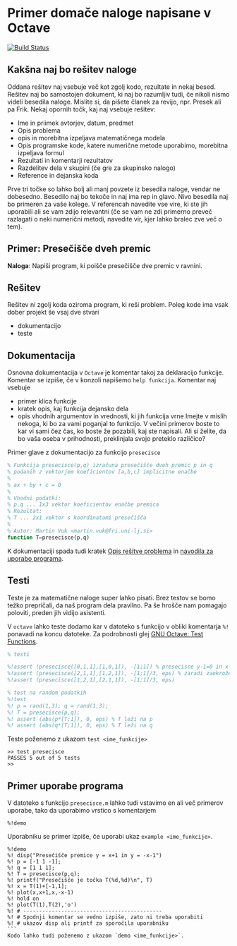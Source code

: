 # Primer domače naloge napisane v Octave

[![Build Status](https://travis-ci.org/mrcinv/primer-octave.svg?branch=master)](https://travis-ci.org/mrcinv/primer-octave)

## Kakšna naj bo rešitev naloge

Oddana rešitev naj vsebuje več kot zgolj kodo, rezultate in nekaj besed. Rešitev naj bo samostojen dokument, ki naj bo razumljiv tudi, če nikoli nismo videli besedila naloge. Mislite si, da pišete članek za revijo, npr. Presek ali pa Frik.
Nekaj opornih točk, kaj naj vsebuje rešitev:

* Ime in priimek avtorjev, datum, predmet
* Opis problema
* opis in morebitna izpeljava matematičnega modela
* Opis programske kode, katere numerične metode uporabimo, morebitna izpeljava formul
* Rezultati in komentarji rezultatov
* Razdelitev dela v skupini (če gre za skupinsko nalogo)
*  Reference in dejanska koda

Prve tri točke so lahko bolj ali manj povzete iz besedila naloge, vendar ne dobesedno. Besedilo naj bo tekoče in naj ima rep in glavo. Nivo besedila naj bo primeren za vaše kolege. V referencah navedite vse vire, ki ste jih uporabili ali se vam zdijo relevantni (če se vam ne zdi primerno preveč razlagati o neki numerični metodi, navedite vir, kjer lahko bralec zve več o tem).

## Primer: Presečišče dveh premic

**Naloga**: Napiši program, ki poišče presečišče dve premic v ravnini.

## Rešitev

Rešitev ni zgolj koda oziroma program, ki reši problem. Poleg kode ima vsak dober projekt še vsaj dve stvari
 * dokumentacijo
 * teste

## Dokumentacija

Osnovna dokumentacija v `Octave` je komentar takoj za deklaracijo funkcije. Komentar se izpiše, če v konzoli napišemo
`help funkcija`. Komentar naj vsebuje 
* primer klica funkcije
* kratek opis, kaj funkcija dejansko dela
* opis vhodnih argumentov in vrednosti, ki jih funkcija vrne
Imejte v mislih nekoga, ki bo za vami poganjal to funkcijo. V večini primerov boste to kar vi sami čez čas, ko boste že pozabili, kaj ste napisali. Ali si želite, da bo vaša oseba v prihodnosti, preklinjala svojo preteklo različico?

Primer glave z dokumentacijo za funkcijo `presecisce`

```` octave
% Funkcija presecisce(p,q) izračuna presečišče dveh premic p in q
% podanih z vektorjem koeficientov [a,b,c] implicitne enačbe
% 
% ax + by + c = 0
% 
% Vhodni podatki:
% p,q ... 1x3 vektor koeficientov enačbe premica
% Rezultat:
% T ... 2x1 vektor s koordinatami presečišča
%
% Autor: Martin Vuk <martin.vuk@fri.uni-lj.si>
function T=presecisce(p,q)
````

K dokumentaciji spada tudi kratek [Opis rešitve problema](Resitev.md) in [navodila za uporabo programa](#primer-uporabe).

## Testi
Teste je za matematične naloge super lahko pisati. Brez testov se bomo težko prepričali, da naš program dela pravilno. Pa še hrošče nam pomagajo poloviti, preden jih vidijo asistenti.

V `octave` lahko teste dodamo kar v datoteko s funkcijo v obliki komentarja `%!` ponavadi na koncu datoteke. Za podrobnosti glej [GNU Octave: Test Functions](https://www.gnu.org/software/octave/doc/interpreter/Test-Functions.html).

```` octave
% testi

%!assert (presecisce([0,1,1],[1,0,1]), -[1;1]) % presecisce y-1=0 in x-1=0 je točka T(1,1)
%!assert (presecisce([2,1,1],[1,2,1]), -[1;1]/3, eps) % zaradi zaokroževanja, števila tipa float niso nikoli povsem enaka
%!assert (presecisce([1,2,1],[2,1,1]), -[1;1]/3, eps)

% test na random podatkih
%!test
%! p = rand(1,3); q = rand(1,3);
%! T = presecisce(p,q);
%! assert (abs(p*[T;1]), 0, eps) % T leži na p 
%! assert (abs(q*[T;1]), 0, eps) % T leži na q
````

Teste poženemo z ukazom `test <ime_funkcije>`

````
>> test presecisce
PASSES 5 out of 5 tests
>>
````
## Primer uporabe programa

V datoteko s funkcijo `presecisce.m` lahko tudi vstavimo en ali več primerov uporabe, tako da uporabimo vrstico s komentarjem
````
%!demo
````
Uporabniku se primer izpiše, če uporabi ukaz `example <ime_funkcije>`. 
````
%!demo
%! disp("Presečišče premice y = x+1 in y = -x-1")
%! p = [-1 1 -1];
%! q = [1 1 1];
%! T = presecisce(p,q);
%! printf("Presečišče je točka T(%d,%d)\n", T)
%! x = T(1)+[-1,1];
%! plot(x,x+1,x,-x-1)
%! hold on
%! plot(T(1),T(2),'o')
%! # --------------------------------------------
%! # Spodnji komentar se vedno izpiše, zato ni treba uporabiti
%! # ukazov disp ali printf za sporočila uporabniku
```
Kodo lahko tudi poženemo z ukazom `demo <ime_funkcije>`.
